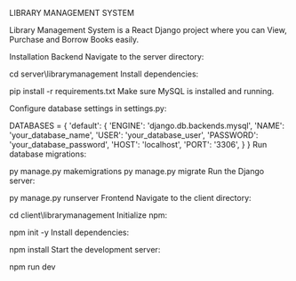 LIBRARY MANAGEMENT SYSTEM

Library Management System is a React Django project where you can View, Purchase and Borrow Books easily.

Installation
Backend
Navigate to the server directory:

cd server\librarymanagement
Install dependencies:

pip install -r requirements.txt
Make sure MySQL is installed and running.

Configure database settings in settings.py:

DATABASES = {
    'default': {
        'ENGINE': 'django.db.backends.mysql',
        'NAME': 'your_database_name',
        'USER': 'your_database_user',
        'PASSWORD': 'your_database_password',
        'HOST': 'localhost',
        'PORT': '3306',
    }
}
Run database migrations:

py manage.py makemigrations
py manage.py migrate
Run the Django server:

py manage.py runserver
Frontend
Navigate to the client directory:

cd client\librarymanagement
Initialize npm:

npm init -y
Install dependencies:

npm install
Start the development server:

npm run dev
